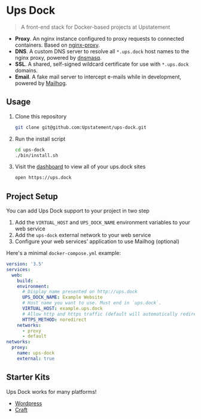 # Ups Dock

> A front-end stack for Docker-based projects at Upstatement

- **Proxy**. An nginx instance configured to proxy requests to connected containers. Based on [nginx-proxy](https://github.com/jwilder/nginx-proxy).
- **DNS**. A custom DNS server to resolve all `*.ups.dock` host names to the nginx proxy, powered by [dnsmasq](https://github.com/andyshinn/docker-dnsmasq).
- **SSL**. A shared, self-signed wildcard certificate for use with `*.ups.dock` domains.
- **Email**. A fake mail server to intercept e-mails while in development, powered by [Mailhog](https://github.com/mailhog/MailHog).

## Usage

1. Clone this repository

   ```bash
   git clone git@github.com:Upstatement/ups-dock.git
   ```

2. Run the install script

   ```bash
   cd ups-dock
   ./bin/install.sh
   ```

3. Visit the [dashboard](https://ups.dock) to view all of your ups.dock sites

   ```bash
   open https://ups.dock
   ```

## Project Setup

You can add Ups Dock support to your project in two step

1. Add the `VIRTUAL_HOST` and `UPS_DOCK_NAME` environment variables to your web service
2. Add the `ups-dock` external network to your web service
3. Configure your web services' application to use Mailhog (optional)

Here's a minimal `docker-compose.yml` example:

```yaml
version: '3.5'
services:
  web:
    build: .
    environment:
      # Display name presented on http://ups.dock
      UPS_DOCK_NAME: Example Website
      # Host name you want to use. Must end in `ups.dock`.
      VIRTUAL_HOST: example.ups.dock
      # Allow http and https traffic (default will automatically redirect http -> https)
      HTTPS_METHOD: noredirect
    networks:
      - proxy
      - default
networks:
  proxy:
    name: ups-dock
    external: true
```

## Starter Kits

Ups Dock works for many platforms!

- [Wordpress](https://github.com/Upstatement/skela-wp-theme)
- [Craft](https://github.com/Upstatement/craft-starter)

